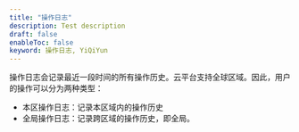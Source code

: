 ```yaml
---
title: "操作日志"
description: Test description
draft: false
enableToc: false
keyword: 操作日志, YiQiYun
---
```


操作日志会记录最近一段时间的所有操作历史。云平台支持全球区域。因此，用户的操作可以分为两种类型：

* 本区操作日志：记录本区域内的操作历史
* 全局操作日志：记录跨区域的操作历史，即全局。
